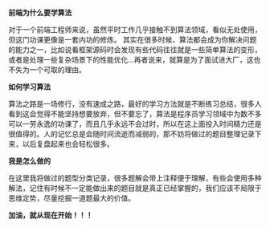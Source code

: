 **前端为什么要学算法**

对于一个前端工程师来说，虽然平时工作几乎接触不到算法领域，看似无处使用，但这门功课更像是一套内功的修炼。
其实在很多时候，算法都会成为你解决问题的能力之一，比如说看框架源码时会发现有些代码往往就是一些简单算法的变形，或者是处理一些复杂场景下的性能优化...再者说来，就算是为了面试进大厂，这也不失为一个可取的理由。

**如何学习算法**

算法之路是一场修行，没有速成之路，最好的学习方法就是不断练习总结，很多人看到这会觉得不能坚持想要放弃，但不要忘了，算法是程序员学习领域中为数不多可以一劳永逸的功课了，而且几乎永远不会过时，所以在这上面投入时间精力还是很值得的。人的记忆总是会随时间流逝而减弱的，那不妨将做过的题目整理记录下来，以后复盘起来也会轻松很多。

**我是怎么做的**

在这里我将做过的题型分类记录，很多题解会带上注释便于理解，有些会使用多种解法，记住有时候不一定能做出来的题目就是真正已经掌握的，我们应该不局限于思维定势，尽量挖掘一道题最大的价值。

**加油，就从现在开始！！！**